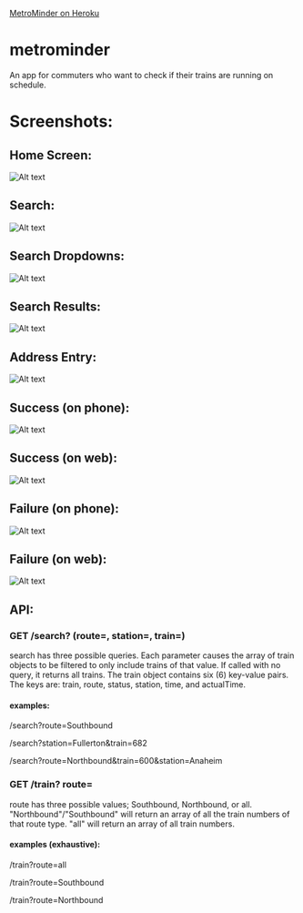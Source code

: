 [MetroMinder on Heroku](https://metrominder.herokuapp.com/)
# metrominder
An app for commuters who want to check if their trains are running on schedule.

# Screenshots:

## Home Screen:

![Alt text](/screenshots/phone-home.png?raw=true "Optional Title")

## Search:

![Alt text](/screenshots/search.png?raw=true "Optional Title")

## Search Dropdowns:

![Alt text](/screenshots/search-dropdown.png?raw=true "Optional Title")

## Search Results:

![Alt text](/screenshots/search-results.png?raw=true "Optional Title")

## Address Entry:

![Alt text](/screenshots/address-entry.png?raw=true "Optional Title")

## Success (on phone):

![Alt text](/screenshots/phone-success.png?raw=true "Optional Title")

## Success (on web):

![Alt text](/screenshots/web-success.png?raw=true "Optional Title")

## Failure (on phone):

![Alt text](/screenshots/phone-failure.png?raw=true "Optional Title")

## Failure (on web):

![Alt text](/screenshots/web-failure.png?raw=true "Optional Title")

<h2>API:</h2>

<h3>GET /search? (route=, station=, train=)</h3>
 <p> search has three possible queries. Each parameter causes the array of train objects to be filtered to only include trains of that value. If called with no query, it returns all trains.
  The train object contains six (6) key-value pairs. The keys are: train, route, status, station, time, and actualTime.</p>
  <h4>examples:</h4>
    <p>/search?route=Southbound</p>
    <p>/search?station=Fullerton&train=682</p>
    <p>/search?route=Northbound&train=600&station=Anaheim</p>
<h3>GET /train? route=</h3>
 <p> route has three possible values; Southbound, Northbound, or all.
  "Northbound"/"Southbound" will return an array of all the train numbers of that route type. "all" will return an array of all train numbers.</p>
  <h4>examples (exhaustive):</h4>
    <p>/train?route=all</p>
    <p>/train?route=Southbound</p>
    <p>/train?route=Northbound</p>
